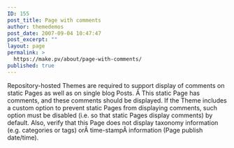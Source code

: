 ```yaml
---
ID: 155
post_title: Page with comments
author: themedemos
post_date: 2007-09-04 10:47:47
post_excerpt: ""
layout: page
permalink: >
  https://make.pv/about/page-with-comments/
published: true
---
```

Repository-hosted Themes are required to support display of comments on static Pages as well as on single blog Posts. Â This static Page has comments, and these comments should be displayed.
If the Theme includes a custom option to prevent static Pages from displaying comments, such option must be disabled (i.e. so that static Pages display comments) by default.
Also, verify that this Page does not display taxonomy information (e.g. categories or tags) orÂ time-stampÂ information (Page publish date/time).